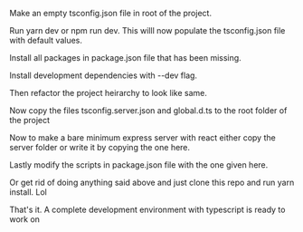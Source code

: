Make an empty tsconfig.json file in root of the project.

Run yarn dev or npm run dev. This willl now populate the tsconfig.json file with default values.

Install all packages in package.json file that has been missing.

Install development dependencies with --dev flag.

Then refactor the project heirarchy to look like same.

Now copy the files tsconfig.server.json and global.d.ts to the root folder of the project

Now to make a bare minimum express server with react either copy the server folder or write it by copying the one here.

Lastly modify the scripts in package.json file with the one given here.




Or get rid of doing anything said above and just clone this repo and run yarn install. Lol




That's it. A complete development environment with typescript is ready to work on
